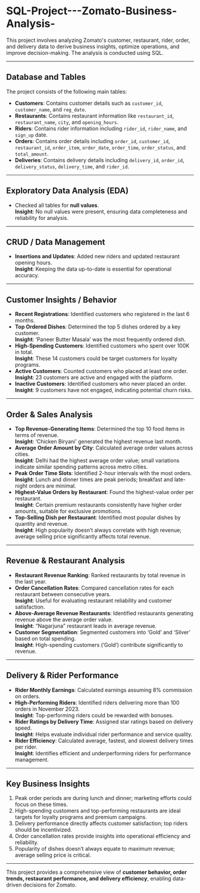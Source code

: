 # SQL-Project---Zomato-Business-Analysis-

This project involves analyzing Zomato's customer, restaurant, rider, order, and delivery data to derive business insights, optimize operations, and improve decision-making. The analysis is conducted using SQL.

---

## Database and Tables

The project consists of the following main tables:

- **Customers**: Contains customer details such as `customer_id`, `customer_name`, and `reg_date`.
- **Restaurants**: Contains restaurant information like `restaurant_id`, `restaurant_name`, `city`, and `opening_hours`.
- **Riders**: Contains rider information including `rider_id`, `rider_name`, and `sign_up` date.
- **Orders**: Contains order details including `order_id`, `customer_id`, `restaurant_id`, `order_item`, `order_date`, `order_time`, `order_status`, and `total_amount`.
- **Deliveries**: Contains delivery details including `delivery_id`, `order_id`, `delivery_status`, `delivery_time`, and `rider_id`.

---

## Exploratory Data Analysis (EDA)

- Checked all tables for **null values**.  
  **Insight**: No null values were present, ensuring data completeness and reliability for analysis.

---

## CRUD / Data Management

- **Insertions and Updates**: Added new riders and updated restaurant opening hours.  
  **Insight**: Keeping the data up-to-date is essential for operational accuracy.

---

## Customer Insights / Behavior

- **Recent Registrations**: Identified customers who registered in the last 6 months.  
- **Top Ordered Dishes**: Determined the top 5 dishes ordered by a key customer.  
  **Insight**: ‘Paneer Butter Masala’ was the most frequently ordered dish.  
- **High-Spending Customers**: Identified customers who spent over 100K in total.  
  **Insight**: These 14 customers could be target customers for loyalty programs.  
- **Active Customers**: Counted customers who placed at least one order.  
  **Insight**: 23 customers are active and engaged with the platform.  
- **Inactive Customers**: Identified customers who never placed an order.  
  **Insight**: 9 customers have not engaged, indicating potential churn risks.

---

## Order & Sales Analysis

- **Top Revenue-Generating Items**: Determined the top 10 food items in terms of revenue.  
  **Insight**: ‘Chicken Biryani’ generated the highest revenue last month.  
- **Average Order Amount by City**: Calculated average order values across cities.  
  **Insight**: Delhi had the highest average order value; small variations indicate similar spending patterns across metro cities.  
- **Peak Order Time Slots**: Identified 2-hour intervals with the most orders.  
  **Insight**: Lunch and dinner times are peak periods; breakfast and late-night orders are minimal.  
- **Highest-Value Orders by Restaurant**: Found the highest-value order per restaurant.  
  **Insight**: Certain premium restaurants consistently have higher order amounts, suitable for exclusive promotions.  
- **Top-Selling Dish per Restaurant**: Identified most popular dishes by quantity and revenue.  
  **Insight**: High popularity doesn’t always correlate with high revenue; average selling price significantly affects total revenue.

---

## Revenue & Restaurant Analysis

- **Restaurant Revenue Ranking**: Ranked restaurants by total revenue in the last year.  
- **Order Cancellation Rates**: Compared cancellation rates for each restaurant between consecutive years.  
  **Insight**: Useful for evaluating restaurant reliability and customer satisfaction.  
- **Above-Average Revenue Restaurants**: Identified restaurants generating revenue above the average order value.  
  **Insight**: “Nagarjuna” restaurant leads in average revenue.  
- **Customer Segmentation**: Segmented customers into ‘Gold’ and ‘Silver’ based on total spending.  
  **Insight**: High-spending customers (‘Gold’) contribute significantly to revenue.

---

## Delivery & Rider Performance

- **Rider Monthly Earnings**: Calculated earnings assuming 8% commission on orders.  
- **High-Performing Riders**: Identified riders delivering more than 100 orders in November 2023.  
  **Insight**: Top-performing riders could be rewarded with bonuses.  
- **Rider Ratings by Delivery Time**: Assigned star ratings based on delivery speed.  
  **Insight**: Helps evaluate individual rider performance and service quality.  
- **Rider Efficiency**: Calculated average, fastest, and slowest delivery times per rider.  
  **Insight**: Identifies efficient and underperforming riders for performance management.

---

## Key Business Insights

1. Peak order periods are during lunch and dinner; marketing efforts could focus on these times.
2. High-spending customers and top-performing restaurants are ideal targets for loyalty programs and premium campaigns.
3. Delivery performance directly affects customer satisfaction; top riders should be incentivized.
4. Order cancellation rates provide insights into operational efficiency and reliability.
5. Popularity of dishes doesn’t always equate to maximum revenue; average selling price is critical.

---

This project provides a comprehensive view of **customer behavior, order trends, restaurant performance, and delivery efficiency**, enabling data-driven decisions for Zomato.

